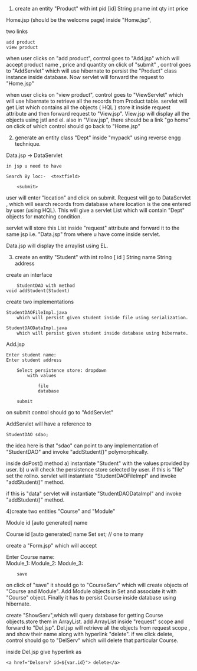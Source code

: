 1) create an entity "Product" with
	int pid  [id]
	String pname
	int qty
	int price

Home.jsp  (should be the welcome page)
inside "Home.jsp",

two links

	add product
	view product

when user clicks on "add product", control goes to "Add.jsp" which will accept 
	product name , price and quantity
on click of "submit" , control goes to 	"AddServlet" which will use hibernate to persist the "Product" class instance inside database.
Now servlet will forward the request to "Home.jsp"

when user clicks on "view product", control goes to "ViewServlet" which will use hibernate to retrieve all the records from Product table.
servlet will get List which contains all the objects ( HQL )
store it inside request attribute and then forward request to "View.jsp".
View.jsp will display all the objects using jstl and el.
also in "View.jsp", there should be a link "go home" on click of which control should go back to "Home.jsp"



2) 
	generate an entity class "Dept" inside "mypack"
using reverse engg technique.


Data.jsp -> DataServlet 

	in jsp u need to have

	Search By loc:-  <textfield>

		<submit>

user will enter "location" and click on submit. Request will go to DataServlet , which will search records from database where location is  the one entered by user (using HQL). This will give a servlet List which will contain "Dept" objects for matching condition.

servlet will store this List inside "request" attribute and forward it to the same jsp i.e. "Data.jsp" from where u have come inside servlet.

Data.jsp will display the arraylist using EL.


3) create an entity "Student" with
	int rollno   [ id ]
	String name
	String address

create an interface

		StudentDAO with method
	void addStudent(Student)
	

create two implementations

	StudentDAOFileImpl.java
		which will persist given student inside file using serialization.

	StudentDAODataImpl.java
		which will persist given student inside database using hibernate.


Add.jsp

	Enter student name:
	Enter student address
		
		Select persistence store: dropdown
			with values

				file 
				database

		submit

on submit control should go to "AddServlet"

AddServlet will have a reference to 

	StudentDAO sdao;
the idea here is that "sdao" can point to any implementation of "StudentDAO" and invoke "addStudent()" polymorphically.

inside doPost() method 
a) instantiate "Student" with the values provided by user.
b) u will check the persistence store selected by user.
if this is "file"
	set the rollno.
	servlet will instantiate "StudentDAOFileImpl" and invoke "addStudent()" method.

if this is "data"
	servlet will instantiate "StudentDAODataImpl" and invoke "addStudent()" method.


4)create two entities "Course" and "Module"

Module
	id [auto generated]
	name
	

Course
	id [auto generated]
	name
	Set<Module> set;  // one to many

create a "Form.jsp"
	which will accept

Enter Course name:  
	Module_1:
	Module_2:
	Module_3:

		save

on click of "save" it should go to "CourseServ" which will create objects of "Course and Module". Add Module objects in Set and associate it with "Course" object. Finally it has to persist Course inside database using hibernate.

create "ShowServ",which will query database for getting Course objects.store them in ArrayList. add ArrayList inside "request" scope and forward to "Del.jsp". 
Del.jsp will retrieve all the objects from request scope , and show their name along with hyperlink "delete". if we click delete, control should go to "DelServ" which will delete that particular Course.

inside Del.jsp give hyperlink as

	<a href="Delserv? id=${var.id}"> delete</a>


 
